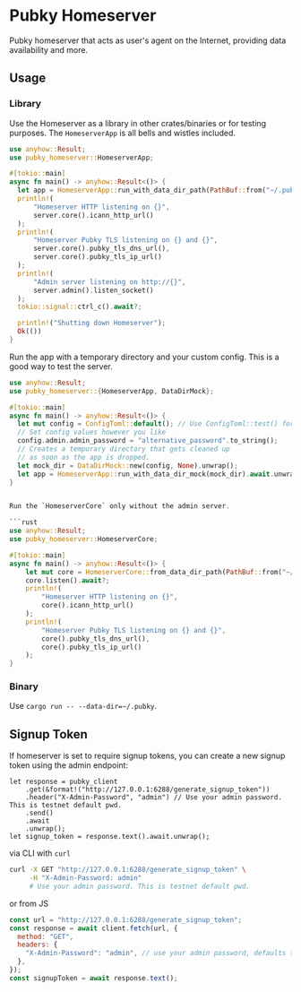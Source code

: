 # Pubky Homeserver

Pubky homeserver that acts as user's agent on the Internet, providing data availability and more.

## Usage

### Library

Use the Homeserver as a library in other crates/binaries or for testing purposes.
The `HomeserverApp` is all bells and wistles included.

```rust
use anyhow::Result;
use pubky_homeserver::HomeserverApp;

#[tokio::main]
async fn main() -> anyhow::Result<()> {
  let app = HomeserverApp::run_with_data_dir_path(PathBuf::from("~/.pubky")).await?;
  println!(
      "Homeserver HTTP listening on {}",
      server.core().icann_http_url()
  );
  println!(
      "Homeserver Pubky TLS listening on {} and {}",
      server.core().pubky_tls_dns_url(),
      server.core().pubky_tls_ip_url()
  );
  println!(
      "Admin server listening on http://{}",
      server.admin().listen_socket()
  );
  tokio::signal::ctrl_c().await?;

  println!("Shutting down Homeserver");
  Ok(())
}
```

Run the app with a temporary directory and your custom config. This is a good way to test the server.

```rust
use anyhow::Result;
use pubky_homeserver::{HomeserverApp, DataDirMock};

#[tokio::main]
async fn main() -> anyhow::Result<()> {
  let mut config = ConfigToml::default(); // Use ConfigToml::test() for random ports.
  // Set config values however you like
  config.admin.admin_password = "alternative_password".to_string();
  // Creates a temporary directory that gets cleaned up 
  // as soon as the app is dropped.
  let mock_dir = DataDirMock::new(config, None).unwrap(); 
  let app = HomeserverApp::run_with_data_dir_mock(mock_dir).await.unwrap();
}


Run the `HomeserverCore` only without the admin server.

```rust
use anyhow::Result;
use pubky_homeserver::HomeserverCore;

#[tokio::main]
async fn main() -> anyhow::Result<()> {
    let mut core = HomeserverCore::from_data_dir_path(PathBuf::from("~/.pubky")).await?;
    core.listen().await?;
    println!(
        "Homeserver HTTP listening on {}",
        core().icann_http_url()
    );
    println!(
        "Homeserver Pubky TLS listening on {} and {}",
        core().pubky_tls_dns_url(),
        core().pubky_tls_ip_url()
    );
}
```

### Binary

Use `cargo run -- --data-dir=~/.pubky`.

## Signup Token

If homeserver is set to require signup tokens, you can create a new signup token using the admin endpoint:

```rust,ignore
let response = pubky_client
    .get(&format!("http://127.0.0.1:6288/generate_signup_token"))
    .header("X-Admin-Password", "admin") // Use your admin password. This is testnet default pwd.
    .send()
    .await
    .unwrap();
let signup_token = response.text().await.unwrap();
```

via CLI with `curl`

```bash
curl -X GET "http://127.0.0.1:6288/generate_signup_token" \
     -H "X-Admin-Password: admin"
     # Use your admin password. This is testnet default pwd.
```

or from JS

```js
const url = "http://127.0.0.1:6288/generate_signup_token";
const response = await client.fetch(url, {
  method: "GET",
  headers: {
    "X-Admin-Password": "admin", // use your admin password, defaults to testnet password.
  },
});
const signupToken = await response.text();
```

